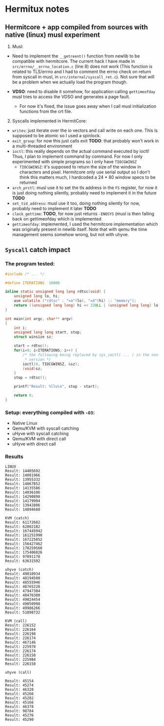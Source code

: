 # Hermitux notes

## Hermitcore + app compiled from sources with native (linux) musl experiment

1. Musl:
- Need to implement the `__getreent()` function from newlib to be compatible with hermitcore. The current hack I have made in `src/errno/__errno_location.c` (line 8) does not work (This function is related to TLS/errno and I had to comment the errno check on return from syscall in musl, in `src/internal/syscall_ret.c`). Not sure that will be a problem when we actually load the program though.

- **VDSO**: need to disable it somehow, for application calling `gettimeofday` musl tries to access the VDSO and generates a page fault.
  - For now it's fixed, the issue goes away when I call musl initialization functions from the crt file.

2. Syscalls implemented in HermitCore:

- `writev`: just iterate over the io vectors and call write on each one. This is supposed to be atomic so I used a spinlock. 
- `exit_group`: for now this just calls exit **TODO**: that probably won't work in a multi-threaded environment
- `ioctl`: this really depends on the actual command  executed by ioctl! Thus, I plan to implement command by command. For now I only experimented with simple programs so I only have `TIOCGWINSZ`
  - `TIOCGWINSZ`: it's supposed to return the size of the window in characters and pixel. Hermitcore only use serial output so I don't think this matters much, I hardcoded a 24 * 80 window specs to be returned
- `arch_prctl`: musl use it to set the tls address in the `FS` register, for now it is just doing nothing silently, probably need to implement it in the future **TODO**
- `set_tid_address`: musl use it too, doing nothing silently for now, probably need to implement it later **TODO**
- `clock_gettime`: **TODO**, for now just returns `-ENOSYS` (musl is then falling back on gettimeofday which is implemented
- `gettimeofday`: implemented, I used the hermitcore implementation which was originally present in newlib itself. Note that with qemu the time management seems somehow wrong, but not with uhyve.

## `Syscall` catch impact

### The program tested:
```C
#include /* ... */

#define ITERATIONS	10000

inline static unsigned long long rdtsc(void) {
	unsigned long lo, hi;
	asm volatile ("rdtsc" : "=a"(lo), "=d"(hi) :: "memory");
	return ((unsigned long long) hi << 32ULL | (unsigned long long) lo);
}

int main(int argc, char** argv)
{
	int i;
	unsigned long long start, stop;
	struct winsize sz;

	start = rdtsc();
	for(i=0; i<ITERATIONS; i++) {
		/* the following being replaced by sys_ioctl( ... ) in the non-catch
         * version */
		ioctl(0, TIOCGWINSZ, &sz);
		(void)sz;
	}
	stop = rdtsc();

	printf("Result: %llu\n", stop - start);

	return 0;
}
```

### Setup: everything compiled with `-O3`:
- Native Linux
- Qemu/KVM with syscall catching
- uHyve with syscall catching
- Qemu/KVM with direct call
- uHyve with direct call

### Results

```
LINUX
Result: 14405692
Result: 14081966
Result: 13955332
Result: 14067852
Result: 14135586
Result: 14036106
Result: 14290898
Result: 14179994
Result: 13942806
Result: 14094688

KVM (catch)
Result: 61172602
Result: 62802182
Result: 167445942
Result: 161251990
Result: 167225052
Result: 156427462
Result: 170259560
Result: 175406026
Result: 97091170
Result: 63631592

uhyve (catch)
Result: 49010934
Result: 48194500
Result: 48555946
Result: 48765228
Result: 47947304
Result: 48476300
Result: 49024454
Result: 49050998
Result: 49986266
Result: 51898732

KVM (call)
Result: 226152
Result: 226164
Result: 226198
Result: 226174
Result: 467146
Result: 225978
Result: 226174
Result: 226158
Result: 225984
Result: 226158

uhyve (call)

Result: 45154
Result: 45274
Result: 46320
Result: 45266
Result: 45202
Result: 45166
Result: 46378
Result: 98784
Result: 45276
Result: 45290
```
